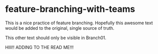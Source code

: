 # feature-branching-with-teams

This is a nice practice of feature branching. Hopefully this awesome text would be added to the original, single source of truth.


This other text should only be visible in Branch01.

HIII!! ADDING TO THE READ ME!!! 
